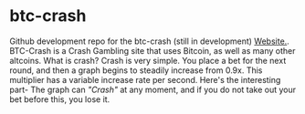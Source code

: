 # btc-crash
Github development repo for the btc-crash (still in development) <a href='http://btc-crash.ml'>Website.</a>. BTC-Crash is a Crash Gambling site that uses Bitcoin, as well as many other altcoins. What is crash? Crash is very simple. You place a bet for the next round, and then a graph begins to steadily increase from 0.9x. This multiplier has a variable increase rate per second. Here's the interesting part- The graph can <i>"Crash"</i> at any moment, and if you do not take out your bet before this, you lose it.
